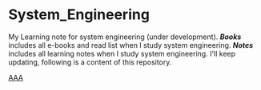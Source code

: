 # System_Engineering
My Learning note for system engineering (under development).
***Books*** includes all e-books and read list when I study system engineering.
***Notes*** includes all learning notes when I study system engineering.
I'll keep updating, following is a content of this repository.

[AAA](http)
